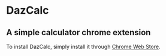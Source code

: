 # DazCalc
## A simple calculator chrome extension

To install DazCalc, simply install it through [Chrome Web Store](https://chrome.google.com/webstore/detail/dazcalc/gmifbolahkfmhjnkoifcbbodidfcdjhb).
